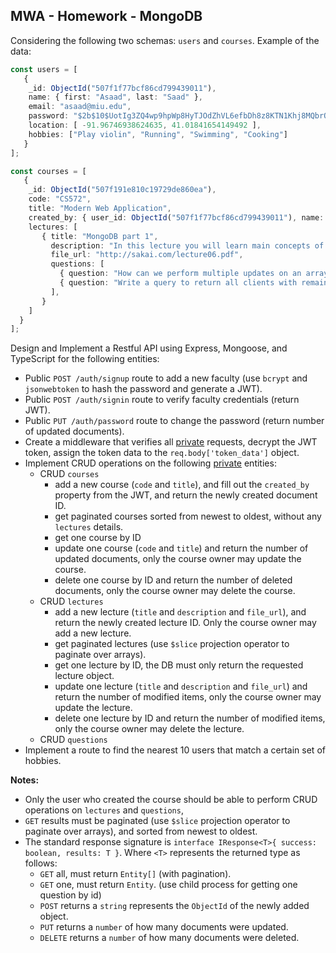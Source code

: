 ## MWA - Homework - MongoDB
Considering the following two schemas: `users` and `courses`. Example of the data:
```typescript
const users = [
   {
    _id: ObjectId("507f1f77bcf86cd799439011"),
    name: { first: "Asaad", last: "Saad" },
    email: "asaad@miu.edu",
    password: "$2b$10$UotIg3ZQ4wp9hpWp8HyTJOdZhVL6efbDh8z8KTN1Khj8MQbrO/fc6",
    location: [ -91.96746938624635, 41.01841654149492 ],
    hobbies: ["Play violin", "Running", "Swimming", "Cooking"]
   }
];

const courses = [
   {
    _id: ObjectId("507f191e810c19729de860ea"),
    code: "CS572",
    title: "Modern Web Application",
    created_by: { user_id: ObjectId("507f1f77bcf86cd799439011"), name: { first: "Asaad", last: "Saad" }, email: "asaad@miu.edu" },
    lectures: [
       { title: "MongoDB part 1",
         description: "In this lecture you will learn main concepts of NoSQL databases and how to perform CRUD operations with Mongoose",
         file_url: "http://sakai.com/lecture06.pdf",
         questions: [
           { question: "How can we perform multiple updates on an array of elements?", due_date: 1688301486 },
           { question: "Write a query to return all clients with remaining balance.", due_date: 1688301486 },
         ],
       }
    ]
  }
];
```  
Design and Implement a Restful API using Express, Mongoose, and TypeScript for the following entities:
* Public `POST /auth/signup` route to add a new faculty (use `bcrypt` and `jsonwebtoken` to hash the password and generate a JWT).
* Public `POST /auth/signin` route to verify faculty credentials (return JWT).
* Public `PUT /auth/password` route to change the password (return number of updated documents).
* Create a middleware that verifies all <ins>private</ins> requests, decrypt the JWT token, assign the token data to the `req.body['token_data']` object.
* Implement CRUD operations on the following <ins>private</ins> entities:
   * CRUD `courses`
      * add a new course (`code` and `title`), and fill out the `created_by` property from the JWT, and return the newly created document ID.
      * get paginated courses sorted from newest to oldest, without any `lectures` details.
      * get one course by ID
      * update one course (`code` and `title`) and return the number of updated documents, only the course owner may update the course.
      * delete one course by ID and return the number of deleted documents, only the course owner may delete the course.
   * CRUD `lectures`
      * add a new lecture (`title` and `description` and `file_url`), and return the newly created lecture ID. Only the course owner may add a new lecture. 
      * get paginated lectures (use `$slice` projection operator to paginate over arrays).
      * get one lecture by ID, the DB must only return the requested lecture object.
      * update one lecture (`title` and `description` and `file_url`) and return the number of modified items, only the course owner may update the lecture.
      * delete one lecture by ID and return the number of modified items, only the course owner may delete the lecture. 
   * CRUD `questions`
* Implement a route to find the nearest 10 users that match a certain set of hobbies.
  
**Notes:**
* Only the user who created the course should be able to perform CRUD operations on `lectures` and `questions`, 
* `GET` results must be paginated (use `$slice` projection operator to paginate over arrays), and sorted from newest to oldest.
* The standard response signature is `interface IResponse<T>{ success: boolean, results: T }`. Where `<T>` represents the returned type as follows:
   * `GET` all, must return `Entity[]` (with pagination).
   * `GET` one, must return `Entity`. (use child process for getting one question by id)
   * `POST` returns a `string` represents the `ObjectId` of the newly added object.
   * `PUT` returns a `number` of how many documents were updated.
   * `DELETE` returns a `number` of how many documents were deleted.
  
